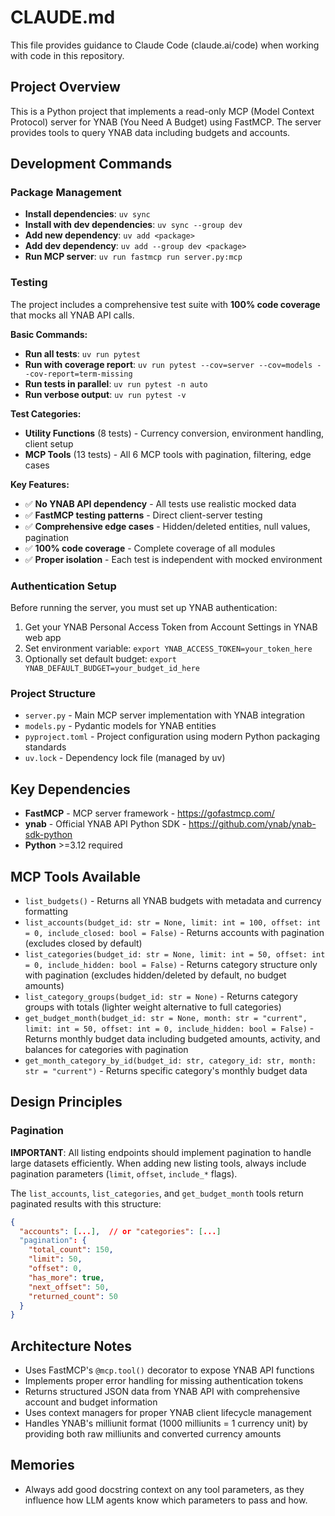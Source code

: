 # CLAUDE.md

This file provides guidance to Claude Code (claude.ai/code) when working with code in this repository.

## Project Overview

This is a Python project that implements a read-only MCP (Model Context Protocol) server for YNAB (You Need A Budget) using FastMCP. The server provides tools to query YNAB data including budgets and accounts.

## Development Commands

### Package Management

- **Install dependencies**: `uv sync`
- **Install with dev dependencies**: `uv sync --group dev`
- **Add new dependency**: `uv add <package>`
- **Add dev dependency**: `uv add --group dev <package>`
- **Run MCP server**: `uv run fastmcp run server.py:mcp`

### Testing

The project includes a comprehensive test suite with **100% code coverage** that mocks all YNAB API calls.

**Basic Commands:**
- **Run all tests**: `uv run pytest`
- **Run with coverage report**: `uv run pytest --cov=server --cov=models --cov-report=term-missing`
- **Run tests in parallel**: `uv run pytest -n auto`
- **Run verbose output**: `uv run pytest -v`

**Test Categories:**
- **Utility Functions** (8 tests) - Currency conversion, environment handling, client setup
- **MCP Tools** (13 tests) - All 6 MCP tools with pagination, filtering, edge cases

**Key Features:**
- ✅ **No YNAB API dependency** - All tests use realistic mocked data
- ✅ **FastMCP testing patterns** - Direct client-server testing
- ✅ **Comprehensive edge cases** - Hidden/deleted entities, null values, pagination
- ✅ **100% code coverage** - Complete coverage of all modules
- ✅ **Proper isolation** - Each test is independent with mocked environment

### Authentication Setup

Before running the server, you must set up YNAB authentication:

1. Get your YNAB Personal Access Token from Account Settings in YNAB web app
2. Set environment variable: `export YNAB_ACCESS_TOKEN=your_token_here`
3. Optionally set default budget: `export YNAB_DEFAULT_BUDGET=your_budget_id_here`

### Project Structure

- `server.py` - Main MCP server implementation with YNAB integration
- `models.py` - Pydantic models for YNAB entities
- `pyproject.toml` - Project configuration using modern Python packaging standards
- `uv.lock` - Dependency lock file (managed by uv)

## Key Dependencies

- **FastMCP** - MCP server framework - https://gofastmcp.com/
- **ynab** - Official YNAB API Python SDK - https://github.com/ynab/ynab-sdk-python
- **Python** >=3.12 required

## MCP Tools Available

- `list_budgets()` - Returns all YNAB budgets with metadata and currency formatting
- `list_accounts(budget_id: str = None, limit: int = 100, offset: int = 0, include_closed: bool = False)` - Returns accounts with pagination (excludes closed by default)
- `list_categories(budget_id: str = None, limit: int = 50, offset: int = 0, include_hidden: bool = False)` - Returns category structure only with pagination (excludes hidden/deleted by default, no budget amounts)
- `list_category_groups(budget_id: str = None)` - Returns category groups with totals (lighter weight alternative to full categories)
- `get_budget_month(budget_id: str = None, month: str = "current", limit: int = 50, offset: int = 0, include_hidden: bool = False)` - Returns monthly budget data including budgeted amounts, activity, and balances for categories with pagination
- `get_month_category_by_id(budget_id: str, category_id: str, month: str = "current")` - Returns specific category's monthly budget data

## Design Principles

### Pagination

**IMPORTANT**: All listing endpoints should implement pagination to handle large datasets efficiently. When adding new listing tools, always include pagination parameters (`limit`, `offset`, `include_*` flags).

The `list_accounts`, `list_categories`, and `get_budget_month` tools return paginated results with this structure:

```json
{
  "accounts": [...],  // or "categories": [...]
  "pagination": {
    "total_count": 150,
    "limit": 50,
    "offset": 0,
    "has_more": true,
    "next_offset": 50,
    "returned_count": 50
  }
}
```

## Architecture Notes

- Uses FastMCP's `@mcp.tool()` decorator to expose YNAB API functions
- Implements proper error handling for missing authentication tokens
- Returns structured JSON data from YNAB API with comprehensive account and budget information
- Uses context managers for proper YNAB client lifecycle management
- Handles YNAB's milliunit format (1000 milliunits = 1 currency unit) by providing both raw milliunits and converted currency amounts

## Memories

- Always add good docstring context on any tool parameters, as they influence how LLM agents know which parameters to pass and how.